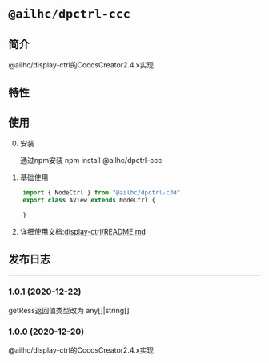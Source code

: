 # `@ailhc/dpctrl-ccc`


## 简介
@ailhc/display-ctrl的CocosCreator2.4.x实现

## 特性

## 使用

0. 安装
    
    通过npm安装 
    npm install @ailhc/dpctrl-ccc


1. 基础使用
```ts
    import { NodeCtrl } from "@ailhc/dpctrl-c3d"
    export class AView extends NodeCtrl {
        
    }
```
2. 详细使用文档:[display-ctrl/README.md](https://github.com/AILHC/EasyGameFrameworkOpen/tree/main/packages/display-ctrl#readme)
## 发布日志
 
*********
### 1.0.1 (2020-12-22)
getRess返回值类型改为 any[]|string[]
### 1.0.0 (2020-12-20)
@ailhc/display-ctrl的CocosCreator2.4.x实现


